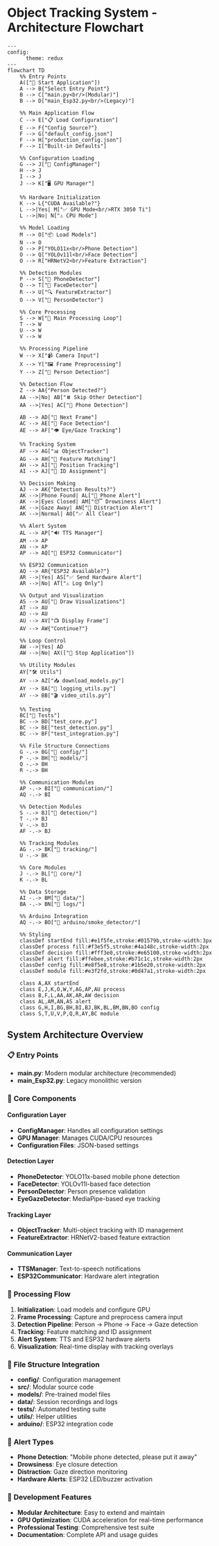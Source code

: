 # Object Tracking System - Architecture Flowchart

```mermaid
---
config:
      theme: redux
---
flowchart TD
    %% Entry Points
    A(["🚀 Start Application"])
    A --> B{"Select Entry Point"}
    B --> C["main.py<br/>(Modular)"]
    B --> D["main_Esp32.py<br/>(Legacy)"]
    
    %% Main Application Flow
    C --> E["📋 Load Configuration"]
    E --> F{"Config Source?"}
    F --> G["default_config.json"]
    F --> H["production_config.json"]
    F --> I["Built-in Defaults"]
    
    %% Configuration Loading
    G --> J["🔧 ConfigManager"]
    H --> J
    I --> J
    J --> K["🖥️ GPU Manager"]
    
    %% Hardware Initialization
    K --> L{"CUDA Available?"}
    L -->|Yes| M["✅ GPU Mode<br/>RTX 3050 Ti"]
    L -->|No| N["⚠️ CPU Mode"]
    
    %% Model Loading
    M --> O["📦 Load Models"]
    N --> O
    O --> P["YOLO11x<br/>Phone Detection"]
    O --> Q["YOLOv11l<br/>Face Detection"]
    O --> R["HRNetV2<br/>Feature Extraction"]
    
    %% Detection Modules
    P --> S["📱 PhoneDetector"]
    Q --> T["👤 FaceDetector"]
    R --> U["🔍 FeatureExtractor"]
    O --> V["👥 PersonDetector"]
    
    %% Core Processing
    S --> W["🎯 Main Processing Loop"]
    T --> W
    U --> W
    V --> W
    
    %% Processing Pipeline
    W --> X["📹 Camera Input"]
    X --> Y["🖼️ Frame Preprocessing"]
    Y --> Z["👥 Person Detection"]
    
    %% Detection Flow
    Z --> AA{"Person Detected?"}
    AA -->|No| AB["⏸️ Skip Other Detection"]
    AA -->|Yes| AC["📱 Phone Detection"]
    
    AB --> AD["🔄 Next Frame"]
    AC --> AE["👤 Face Detection"]
    AE --> AF["👁️ Eye/Gaze Tracking"]
    
    %% Tracking System
    AF --> AG["📊 ObjectTracker"]
    AG --> AH["🔗 Feature Matching"]
    AH --> AI["📍 Position Tracking"]
    AI --> AJ["🎯 ID Assignment"]
    
    %% Decision Making
    AJ --> AK{"Detection Results?"}
    AK -->|Phone Found| AL["🚨 Phone Alert"]
    AK -->|Eyes Closed| AM["😴 Drowsiness Alert"]
    AK -->|Gaze Away| AN["👀 Distraction Alert"]
    AK -->|Normal| AO["✅ All Clear"]
    
    %% Alert System
    AL --> AP["🔊 TTS Manager"]
    AM --> AP
    AN --> AP
    AP --> AQ["📡 ESP32 Communicator"]
    
    %% ESP32 Communication
    AQ --> AR{"ESP32 Available?"}
    AR -->|Yes| AS["✅ Send Hardware Alert"]
    AR -->|No| AT["⚠️ Log Only"]
    
    %% Output and Visualization
    AS --> AU["🎨 Draw Visualizations"]
    AT --> AU
    AO --> AU
    AU --> AV["📺 Display Frame"]
    AV --> AW{"Continue?"}
    
    %% Loop Control
    AW -->|Yes| AD
    AW -->|No| AX(["🛑 Stop Application"])
    
    %% Utility Modules
    AY["🛠️ Utils"]
    AY --> AZ["📥 download_models.py"]
    AY --> BA["📝 logging_utils.py"]
    AY --> BB["🎬 video_utils.py"]
    
    %% Testing
    BC["🧪 Tests"]
    BC --> BD["test_core.py"]
    BC --> BE["test_detection.py"]
    BC --> BF["test_integration.py"]
    
    %% File Structure Connections
    G -.-> BG["📁 config/"]
    P -.-> BH["📁 models/"]
    Q -.-> BH
    R -.-> BH
    
    %% Communication Modules
    AP -.-> BI["📁 communication/"]
    AQ -.-> BI
    
    %% Detection Modules
    S -.-> BJ["📁 detection/"]
    T -.-> BJ
    V -.-> BJ
    AF -.-> BJ
    
    %% Tracking Modules
    AG -.-> BK["📁 tracking/"]
    U -.-> BK
    
    %% Core Modules
    J -.-> BL["📁 core/"]
    K -.-> BL
    
    %% Data Storage
    AI -.-> BM["📁 data/"]
    BA -.-> BN["📁 logs/"]
    
    %% Arduino Integration
    AQ -.-> BO["📁 arduino/smoke_detector/"]
    
    %% Styling
    classDef startEnd fill:#e1f5fe,stroke:#01579b,stroke-width:3px
    classDef process fill:#f3e5f5,stroke:#4a148c,stroke-width:2px
    classDef decision fill:#fff3e0,stroke:#e65100,stroke-width:2px
    classDef alert fill:#ffebee,stroke:#b71c1c,stroke-width:2px
    classDef config fill:#e8f5e8,stroke:#1b5e20,stroke-width:2px
    classDef module fill:#e3f2fd,stroke:#0d47a1,stroke-width:2px
    
    class A,AX startEnd
    class E,J,K,O,W,Y,AG,AP,AU process
    class B,F,L,AA,AK,AR,AW decision
    class AL,AM,AN,AS alert
    class G,H,I,BG,BH,BI,BJ,BK,BL,BM,BN,BO config
    class S,T,U,V,P,Q,R,AY,BC module
```

## System Architecture Overview

### 📋 **Entry Points**
- **main.py**: Modern modular architecture (recommended)
- **main_Esp32.py**: Legacy monolithic version

### 🔧 **Core Components**

#### Configuration Layer
- **ConfigManager**: Handles all configuration settings
- **GPU Manager**: Manages CUDA/CPU resources
- **Configuration Files**: JSON-based settings

#### Detection Layer
- **PhoneDetector**: YOLO11x-based mobile phone detection
- **FaceDetector**: YOLOv11l-based face detection
- **PersonDetector**: Person presence validation
- **EyeGazeDetector**: MediaPipe-based eye tracking

#### Tracking Layer
- **ObjectTracker**: Multi-object tracking with ID management
- **FeatureExtractor**: HRNetV2-based feature extraction

#### Communication Layer
- **TTSManager**: Text-to-speech notifications
- **ESP32Communicator**: Hardware alert integration

### 🔄 **Processing Flow**

1. **Initialization**: Load models and configure GPU
2. **Frame Processing**: Capture and preprocess camera input
3. **Detection Pipeline**: Person → Phone → Face → Gaze detection
4. **Tracking**: Feature matching and ID assignment
5. **Alert System**: TTS and ESP32 hardware alerts
6. **Visualization**: Real-time display with tracking overlays

### 📁 **File Structure Integration**

- **config/**: Configuration management
- **src/**: Modular source code
- **models/**: Pre-trained model files
- **data/**: Session recordings and logs
- **tests/**: Automated testing suite
- **utils/**: Helper utilities
- **arduino/**: ESP32 integration code

### 🚨 **Alert Types**

- **Phone Detection**: "Mobile phone detected, please put it away"
- **Drowsiness**: Eye closure detection
- **Distraction**: Gaze direction monitoring
- **Hardware Alerts**: ESP32 LED/buzzer activation

### 🔧 **Development Features**

- **Modular Architecture**: Easy to extend and maintain
- **GPU Optimization**: CUDA acceleration for real-time performance
- **Professional Testing**: Comprehensive test suite
- **Documentation**: Complete API and usage guides
